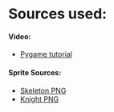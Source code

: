 # Sources used:
#### Video:
* [Pygame tutorial](https://www.youtube.com/watch?v=jO6qQDNa2UY&t=475s)
#### Sprite Sources:
* [Skeleton PNG](https://www.deviantart.com/pixelknyght/art/Pixel-Skeleton-76642660) 
* [Knight PNG](https://www.pngfind.com/mpng/hTThJJw_shovel-knight-pixel-art-knight-technology-line-pixel/) 
 
